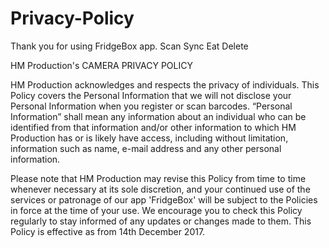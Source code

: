 # Privacy-Policy

Thank you for using FridgeBox app. Scan Sync Eat Delete

HM Production's CAMERA PRIVACY POLICY

HM Production acknowledges and respects the privacy of individuals. This Policy covers the Personal Information that we will not disclose your Personal Information when you register or scan barcodes. “Personal Information” shall mean any information about an individual who can be identified from that information and/or other information to which HM Production has or is likely have access, including without limitation, information such as name, e-mail address and any other personal information.

Please note that HM Production may revise this Policy from time to time whenever necessary at its sole discretion, and your continued use of the services or patronage of our app 'FridgeBox' will be subject to the Policies in force at the time of your use. We encourage you to check this Policy regularly to stay informed of any updates or changes made to them. This Policy is effective as from 14th December 2017. 
